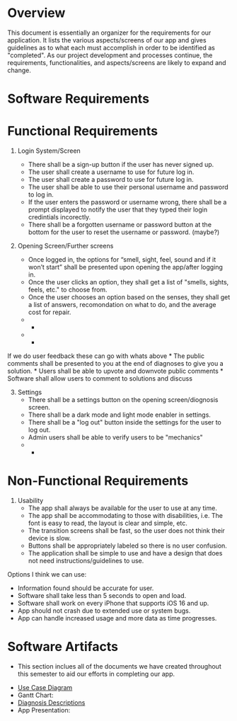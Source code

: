 # Overview

This document is essentially an organizer for the requirements for our application. It lists the various aspects/screens of our app and gives
guidelines as to what each must accomplish in order to be identified as "completed". As our project development and processes continue, the requirements, functionalities, and aspects/screens are likely to expand and change.

# Software Requirements
<Describe the structure of this section>

# Functional Requirements
 
1. Login System/Screen
    * There shall be a sign-up button if the user has never signed up.
    * The user shall create a username to use for future log in.
    * The user shall create a password to use for future log in.
    * The user shall be able to use their personal username and password to log in.
    * If the user enters the password or username wrong, there shall be a prompt displayed to notify the user that they typed their login credintials incorectly.
    * There shall be a forgotten username or password button at the bottom for the user to reset the username or password. (maybe?)

2. Opening Screen/Further screens
    * Once logged in, the options for “smell, sight, feel, sound and if it won’t start” shall be presented upon opening the app/after logging in.
    * Once the user clicks an option, they shall get a list of "smells, sights, feels, etc." to choose from.
    * Once the user chooses an option based on the senses, they shall get a list of answers, recomondation on what to do, and the average cost for repair.
    * -
    * -

If we do user feedback these can go with whats above
    * The public comments shall be presented to you at the end of diagnoses to give you a solution.
    * Users shall be able to upvote and downvote public comments
    * Software shall allow users to comment to solutions and discuss
     
3. Settings
    * There shall be a settings button on the opening screen/diognosis screen.
    * There shall be a dark mode and light mode enabler in settings.
    * There shall be a "log out" button inside the settings for the user to log out.
    * Admin users shall be able to verify users to be "mechanics"
    * -

# Non-Functional Requirements

1. Usability
    * The app shall always be available for the user to use at any time.
    * The app shall be accommodating to those with disabilities, i.e. The font is easy to read, the layout is clear and simple, etc.
    * The transition screens shall be fast, so the user does not think their device is slow.
    * Buttons shall be appropriately labeled so there is no user confusion.
    * The application shall be simple to use and have a design that does not need instructions/guidelines to use.
 
 Options I think we can use:
 
* Information found should be accurate for user.
* Software shall take less than 5 seconds to open and load.
* Software shall work on every iPhone that supports iOS 16 and up.
* App should not crash due to extended use or system bugs.
* App can handle increased usage and more data as time progresses.


# Software Artifacts
- This section inclues all of the documents we have created throughout this semester to aid our efforts in completing our app. 
 
 * [Use Case Diagram](https://github.com/mikemel21/GVSU-CIS350-RedSpark/blob/master/artifacts/CIS%20350%20-%20Use%20Case%20Diagrams.drawio.pdf) 
 * Gantt Chart: 
 * [Diagnosis Descriptions](https://github.com/mikemel21/GVSU-CIS350-RedSpark/blob/62bd476229bec34ba83bad3268f797ac42179270/artifacts/Diagnosis%20Descriptions.pdf)
 * App Presentation: 
